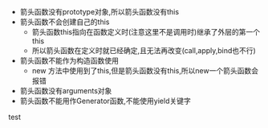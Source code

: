 - 箭头函数没有prototype对象,所以箭头函数没有this
- 箭头函数不会创建自己的this
  - 箭头函数this指向在函数定义时(注意这里不是调用时)继承了外层的第一个this
  - 所以箭头函数在定义时就已经确定,且无法再改变(call,apply,bind也不行)
- 箭头函数不能作为构造函数使用
  - new 方法中使用到了this,但是箭头函数没有this,所以new一个箭头函数会报错
- 箭头函数没有arguments对象
- 箭头函数不能用作Generator函数,不能使用yield关键字

test
